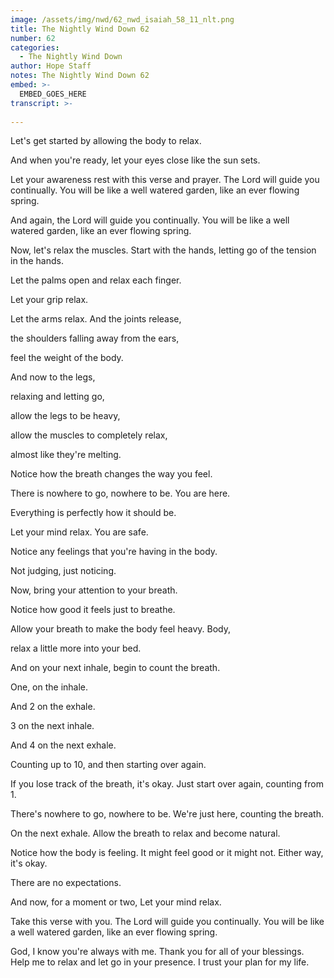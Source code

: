 ```yaml
---
image: /assets/img/nwd/62_nwd_isaiah_58_11_nlt.png
title: The Nightly Wind Down 62
number: 62
categories:
  - The Nightly Wind Down
author: Hope Staff
notes: The Nightly Wind Down 62
embed: >-
  EMBED_GOES_HERE
transcript: >-
  
---
```

Let's get started by allowing the body to relax.

And when you're ready, let your eyes close like the sun sets.

Let your awareness rest with this verse and prayer. The Lord will guide you continually. You will be like a well watered garden, like an ever flowing spring.

And again, the Lord will guide you continually. You will be like a well watered garden, like an ever flowing spring.

Now, let's relax the muscles. Start with the hands, letting go of the tension in the hands.

Let the palms open and relax each finger.

Let your grip relax.

Let the arms relax. And the joints release,

the shoulders falling away from the ears,

feel the weight of the body.

And now to the legs,

relaxing and letting go,

allow the legs to be heavy,

allow the muscles to completely relax,

almost like they're melting.

Notice how the breath changes the way you feel.

There is nowhere to go, nowhere to be. You are here.

Everything is perfectly how it should be.

Let your mind relax. You are safe.

Notice any feelings that you're having in the body.

Not judging, just noticing.

Now, bring your attention to your breath.

Notice how good it feels just to breathe.

Allow your breath to make the body feel heavy. Body,

relax a little more into your bed.

And on your next inhale, begin to count the breath.

One, on the inhale.

And 2 on the exhale.

3 on the next inhale.

And 4 on the next exhale.

Counting up to 10, and then starting over again.

If you lose track of the breath, it's okay. Just start over again, counting from 1.

There's nowhere to go, nowhere to be. We're just here, counting the breath.

On the next exhale. Allow the breath to relax and become natural.

Notice how the body is feeling. It might feel good or it might not. Either way, it's okay.

There are no expectations.

And now, for a moment or two, Let your mind relax.

Take this verse with you. The Lord will guide you continually. You will be like a well watered garden, like an ever flowing spring.

God, I know you're always with me. Thank you for all of your blessings. Help me to relax and let go in your presence. I trust your plan for my life.

